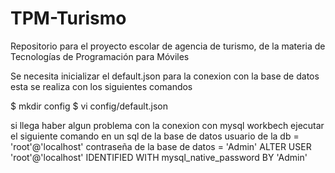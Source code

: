 # TPM-Turismo
Repositorio para el proyecto escolar de agencia de turismo, de la materia de Tecnologías de Programación para Móviles

Se necesita inicializar el default.json para la conexion con la base de datos
esta se realiza con los siguientes comandos

$ mkdir config
$ vi config/default.json

si llega haber algun problema con la conexion con mysql workbech ejecutar el siguiente comando en un sql de la base de datos
usuario de la db = 'root'@'localhost'
contraseña de la base de datos  = 'Admin'
ALTER USER 'root'@'localhost' IDENTIFIED WITH mysql_native_password BY 'Admin'

